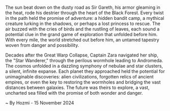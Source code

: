 
The sun beat down on the dusty road as Sir Gareth, his armor gleaming in the heat, rode his destrier through the heart of the Black Forest. Every twist in the path held the promise of adventure: a hidden bandit camp, a mythical creature lurking in the shadows, or perhaps a lost princess to rescue. The air buzzed with the cries of birds and the rustling of leaves, each sound a potential clue in the grand game of exploration that unfolded before him. With every mile, the world stretched out before him, an untamed tapestry woven from danger and possibility.

Decades after the Great Warp Collapse, Captain Zara navigated her ship, the "Star Wanderer," through the perilous wormhole leading to Andromeda. The cosmos unfolded in a dazzling symphony of nebulae and star clusters, a silent, infinite expanse. Each planet they approached held the potential for unimaginable discoveries: alien civilizations, forgotten relics of ancient empires, or even the key to restoring the wormholes and bridging the vast distances between galaxies. The future was theirs to explore, a vast, uncharted sea filled with the promise of both wonder and danger. 

~ By Hozmi - 15 November 2024
